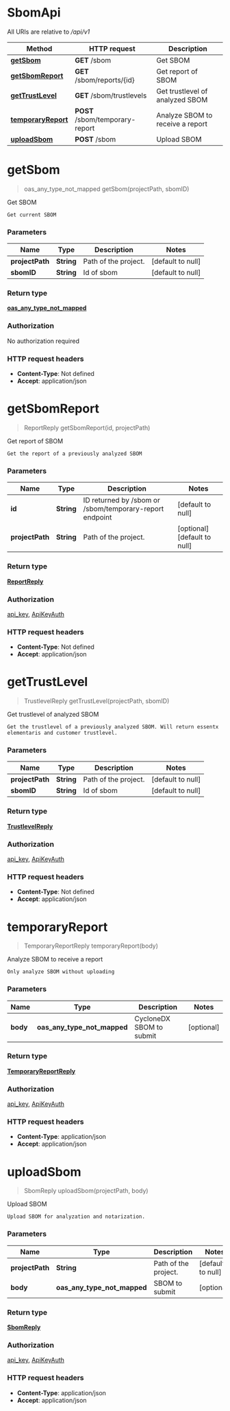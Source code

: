 # SbomApi

All URIs are relative to */api/v1*

| Method | HTTP request | Description |
|------------- | ------------- | -------------|
| [**getSbom**](SbomApi.md#getSbom) | **GET** /sbom | Get SBOM |
| [**getSbomReport**](SbomApi.md#getSbomReport) | **GET** /sbom/reports/{id} | Get report of SBOM |
| [**getTrustLevel**](SbomApi.md#getTrustLevel) | **GET** /sbom/trustlevels | Get trustlevel of analyzed SBOM |
| [**temporaryReport**](SbomApi.md#temporaryReport) | **POST** /sbom/temporary-report | Analyze SBOM to receive a report |
| [**uploadSbom**](SbomApi.md#uploadSbom) | **POST** /sbom | Upload SBOM |


<a name="getSbom"></a>
# **getSbom**
> oas_any_type_not_mapped getSbom(projectPath, sbomID)

Get SBOM

    Get current SBOM

### Parameters

|Name | Type | Description  | Notes |
|------------- | ------------- | ------------- | -------------|
| **projectPath** | **String**| Path of the project. | [default to null] |
| **sbomID** | **String**| Id of sbom | [default to null] |

### Return type

[**oas_any_type_not_mapped**](../Models/AnyType.md)

### Authorization

No authorization required

### HTTP request headers

- **Content-Type**: Not defined
- **Accept**: application/json

<a name="getSbomReport"></a>
# **getSbomReport**
> ReportReply getSbomReport(id, projectPath)

Get report of SBOM

    Get the report of a previously analyzed SBOM

### Parameters

|Name | Type | Description  | Notes |
|------------- | ------------- | ------------- | -------------|
| **id** | **String**| ID returned by /sbom or /sbom/temporary-report endpoint | [default to null] |
| **projectPath** | **String**| Path of the project. | [optional] [default to null] |

### Return type

[**ReportReply**](../Models/ReportReply.md)

### Authorization

[api_key](../README.md#api_key), [ApiKeyAuth](../README.md#ApiKeyAuth)

### HTTP request headers

- **Content-Type**: Not defined
- **Accept**: application/json

<a name="getTrustLevel"></a>
# **getTrustLevel**
> TrustlevelReply getTrustLevel(projectPath, sbomID)

Get trustlevel of analyzed SBOM

    Get the trustlevel of a previously analyzed SBOM. Will return essentx elementaris and customer trustlevel.

### Parameters

|Name | Type | Description  | Notes |
|------------- | ------------- | ------------- | -------------|
| **projectPath** | **String**| Path of the project. | [default to null] |
| **sbomID** | **String**| Id of sbom | [default to null] |

### Return type

[**TrustlevelReply**](../Models/TrustlevelReply.md)

### Authorization

[api_key](../README.md#api_key), [ApiKeyAuth](../README.md#ApiKeyAuth)

### HTTP request headers

- **Content-Type**: Not defined
- **Accept**: application/json

<a name="temporaryReport"></a>
# **temporaryReport**
> TemporaryReportReply temporaryReport(body)

Analyze SBOM to receive a report

    Only analyze SBOM without uploading

### Parameters

|Name | Type | Description  | Notes |
|------------- | ------------- | ------------- | -------------|
| **body** | **oas_any_type_not_mapped**| CycloneDX SBOM to submit | [optional] |

### Return type

[**TemporaryReportReply**](../Models/TemporaryReportReply.md)

### Authorization

[api_key](../README.md#api_key), [ApiKeyAuth](../README.md#ApiKeyAuth)

### HTTP request headers

- **Content-Type**: application/json
- **Accept**: application/json

<a name="uploadSbom"></a>
# **uploadSbom**
> SbomReply uploadSbom(projectPath, body)

Upload SBOM

    Upload SBOM for analyzation and notarization.

### Parameters

|Name | Type | Description  | Notes |
|------------- | ------------- | ------------- | -------------|
| **projectPath** | **String**| Path of the project. | [default to null] |
| **body** | **oas_any_type_not_mapped**| SBOM to submit | [optional] |

### Return type

[**SbomReply**](../Models/SbomReply.md)

### Authorization

[api_key](../README.md#api_key), [ApiKeyAuth](../README.md#ApiKeyAuth)

### HTTP request headers

- **Content-Type**: application/json
- **Accept**: application/json

